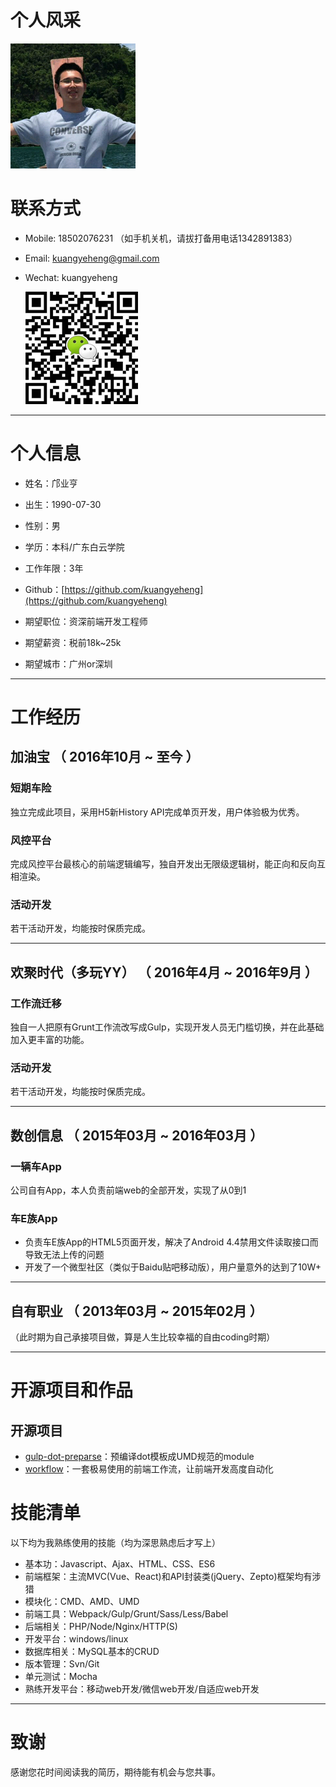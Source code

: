 # 个人风采

![我是亨记](src/images/me.png "我是亨记")

# 联系方式

- Mobile: 18502076231 （如手机关机，请拔打备用电话1342891383）

- Email: kuangyeheng@gmail.com

- Wechat: kuangyeheng

    ![微信二维码](src/images/qrcode.png "二维码微信")

---

# 个人信息

 - 姓名：邝业亨
 - 出生：1990-07-30
 - 性别：男
 - 学历：本科/广东白云学院
 - 工作年限：3年
 - Github：[https://github.com/kuangyeheng](https://github.com/kuangyeheng)

 - 期望职位：资深前端开发工程师
 - 期望薪资：税前18k~25k
 - 期望城市：广州or深圳

---

# 工作经历

## 加油宝 （ 2016年10月 ~ 至今 ）

### 短期车险
独立完成此项目，采用H5新History API完成单页开发，用户体验极为优秀。

### 风控平台
完成风控平台最核心的前端逻辑编写，独自开发出无限级逻辑树，能正向和反向互相渲染。

### 活动开发
若干活动开发，均能按时保质完成。

---

## 欢聚时代（多玩YY） （ 2016年4月 ~ 2016年9月 ）

### 工作流迁移
独自一人把原有Grunt工作流改写成Gulp，实现开发人员无门槛切换，并在此基础加入更丰富的功能。

### 活动开发
若干活动开发，均能按时保质完成。

---

## 数创信息 （ 2015年03月 ~ 2016年03月 ）

### 一辆车App
公司自有App，本人负责前端web的全部开发，实现了从0到1

### 车E族App
 - 负责车E族App的HTML5页面开发，解决了Android 4.4禁用文件读取接口而导致无法上传的问题
 - 开发了一个微型社区（类似于Baidu贴吧移动版），用户量意外的达到了10W+

---

## 自有职业 （ 2013年03月 ~ 2015年02月 ）
（此时期为自己承接项目做，算是人生比较幸福的自由coding时期）

---

# 开源项目和作品

## 开源项目

 - [gulp-dot-preparse](https://github.com/kuangyeheng/gulp-dot-preparse)：预编译dot模板成UMD规范的module
 - [workflow](https://github.com/kuangyeheng/workflow)：一套极易使用的前端工作流，让前端开发高度自动化

# 技能清单

以下均为我熟练使用的技能（均为深思熟虑后才写上）

- 基本功：Javascript、Ajax、HTML、CSS、ES6
- 前端框架：主流MVC(Vue、React)和API封装类(jQuery、Zepto)框架均有涉猎
- 模块化：CMD、AMD、UMD
- 前端工具：Webpack/Gulp/Grunt/Sass/Less/Babel
- 后端相关：PHP/Node/Nginx/HTTP(S)
- 开发平台：windows/linux
- 数据库相关：MySQL基本的CRUD
- 版本管理：Svn/Git
- 单元测试：Mocha
- 熟练开发平台：移动web开发/微信web开发/自适应web开发

---

# 致谢
感谢您花时间阅读我的简历，期待能有机会与您共事。